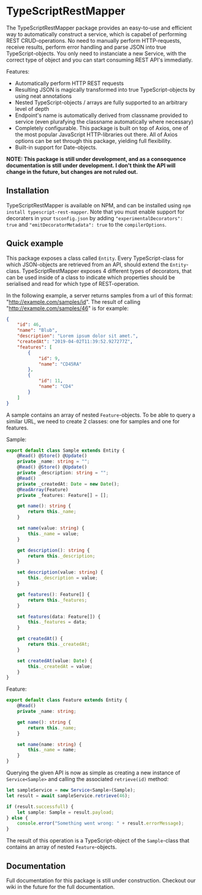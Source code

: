 # TypeScriptRestMapper
The TypeScriptRestMapper package provides an easy-to-use and efficient way to automatically construct a service, which is capabel of performing REST CRUD-operations. No need to manually perform HTTP-requests, receive results, perform error handling and parse JSON into true TypeScript-objects. You only need to instanciate a new Service, with the correct type of object and you can start consuming REST API's immediatly.

Features:
 * Automatically perform HTTP REST requests
 * Resulting JSON is magically transformed into true TypeScript-objects by using neat annotations
 * Nested TypeScript-objects / arrays are fully supported to an arbitrary level of depth
 * Endpoint's name is automatically derived from classname provided to service (even plurafying the classname automatically where necessary)
 * Completely configurable. This package is built on top of Axios, one of the most popular JavaScript HTTP-libraries out there. All of Axios options can be set through this package, yielding full flexibility.
 * Built-in support for Date-objects.
 
**NOTE: This package is still under development, and as a consequence documentation is still under development. I don't think the API will change in the future, but changes are not ruled out.**

## Installation
TypeScriptRestMapper is available on NPM, and can be installed using `npm install typescript-rest-mapper`. Note that you must enable support for decoraters in your `tsconfig.json` by adding `"experimentalDecorators": true` and `"emitDecoratorMetadata": true` to the `compilerOptions`.

## Quick example
This package exposes a class called `Entity`. Every TypeScript-class for which JSON-objects are retrieved from an API, should extend the `Entity`-class. TypeScriptRestMapper exposes 4 different types of decorators, that can be used inside of a class to indicate which properties should be serialised and read for which type of REST-operation.

In the following example, a server returns samples from a url of this format: "http://example.com/samples/id". The result of calling "http://example.com/samples/46" is for example:

```json
{
    "id": 46,
    "name": "Blub",
    "description": "Lorem ipsum dolor sit amet.",
    "createdAt": "2019-04-02T11:39:52.927277Z",
    "features": [
        {
            "id": 9,
            "name": "CD45RA"
        },
        {
            "id": 11,
            "name": "CD4"
        }
    ]
}
```

A sample contains an array of nested `Feature`-objects. To be able to query a similar URL, we need to create 2 classes: one for samples and one for features.

Sample:
```typescript
export default class Sample extends Entity {
    @Read() @Store() @Update()
    private _name: string = "";
    @Read() @Store() @Update()
    private _description: string = "";
    @Read()
    private _createdAt: Date = new Date();
    @ReadArray(Feature)
    private _features: Feature[] = [];

    get name(): string {
        return this._name;
    }

    set name(value: string) {
        this._name = value;
    }

    get description(): string {
        return this._description;
    }

    set description(value: string) {
        this._description = value;
    }

    get features(): Feature[] {
        return this._features;
    }

    set features(data: Feature[]) {
        this._features = data;
    }

    get createdAt() {
        return this._createdAt;
    }

    set createdAt(value: Date) {
        this._createdAt = value;
    }
}
```

Feature:
```typescript
export default class Feature extends Entity {
    @Read()
    private _name: string;

    get name(): string {
        return this._name;
    }

    set name(name: string) {
        this._name = name;
    }
}
```

Querying the given API is now as simple as creating a new instance of `Service<Sample>` and calling the associated `retrieve(id)` method:

```typescript
let sampleService = new Service<Sample>(Sample);
let result = await sampleService.retrieve(46);

if (result.successfull) {
    let sample: Sample = result.payload;
} else {
    console.error("Something went wrong: " + result.errorMessage);
}
```

The result of this operation is a TypeScript-object of the `Sample`-class that contains an array of nested `Feature`-objects.

## Documentation
Full documentation for this package is still under construction. Checkout our wiki in the future for the full documentation.
